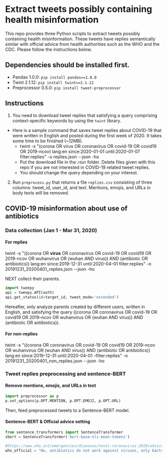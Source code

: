 # Extract tweets possibly containing health misinformation

This repo provides three Python scripts to extract tweets possibly containing health misinformation. These tweets have replies semantically similar with official advice from health authorities such as the WHO and the CDC. Please follow the instructions below. 

## Dependencies should be installed first.
- Pandas 1.0.0: `pip install pandas==1.0.0`
- Twint 2.1.12: `pip install twint==2.1.12`
- Preprocessor 0.5.0: `pip install tweet-preprocessor`

## Instructions

1) You need to download tweet replies that satisfying a query comprising context-specific keywords by using the `twint` library.

- Here is a sample command that saves tweet replies about COVID-19 that were written in English and posted during the first week of 2020. It takes some time to be finished (~12MB). 
    * twint -s "(corona OR virus OR coronavirus OR covid-19 OR covid19 OR 2019-ncov) lang:en since:2020-01-01 until:2020-01-07 filter:replies" -o replies.json --json -ho
    * Put the download file in the `/dat` folder. Delete files given with this repo if you are not interested in COVID-19 related tweet replies. 
    * You should change the query depending on your interest. 

2) Run `preprocess.py` that returns a file `replies.csv` consisting of three columns: tweet_id, user_id, and text. Mentions, emojis, and URLs in body texts will be removed.

## COVID-19 misinformation about use of antibiotics

### Data collection (Jan 1 - Mar 31, 2020)
#### For replies
twint -s "((corona OR **virus** OR coronavirus OR covid-19 OR covid19 OR 2019-ncov OR wuhanvirus OR (wuhan AND virus)) AND (antibiotic OR antibiotics)) lang:en since:2019-12-31 until:2020-04-01 filter:replies" -o 20191231_20200401_replies.json --json -ho

NEXT collect their parents. 
```python
import tweepy
api = tweepy.API(auth)
api.get_status(id=target_id, tweet_mode='extended')
```
Hereafter, only analyze parents created by different users, written in English, and satisfying the query ((corona OR coronavirus OR covid-19 OR covid19 OR 2019-ncov OR wuhanvirus OR (wuhan AND virus)) AND (antibiotic OR antibiotics)). 


#### For non-replies
twint -s "((corona OR coronavirus OR covid-19 OR covid19 OR 2019-ncov OR wuhanvirus OR (wuhan AND virus)) AND (antibiotic OR antibiotics)) lang:en since:2019-12-31 until:2020-04-01 -filter:replies" -o 20191231_20200401_non_replies.json --json -ho

### Tweet replies preprocessing and sentence-BERT
#### Remove mentions, emojis, and URLs in text
```python
import preprocessor as p
p.set_options(p.OPT.MENTION, p.OPT.EMOJI, p.OPT.URL)
```
Then, feed preprocessed tweets to a Sentence-BERT model.

#### Sentence-BERT & Official advice setting
```python
from sentence_transformers import SentenceTransformer
sbert = SentenceTransformer('bert-base-nli-mean-tokens')

#https://www.who.int/emergencies/diseases/novel-coronavirus-2019/advice-for-public/myth-busters
who_official = "No, antibiotics do not work against viruses, only bacteria. The new coronavirus (2019-nCoV) is a virus and, therefore, antibiotics should not be used as a means of prevention or treatment. However, if you are hospitalized for the 2019-nCoV, you may receive antibiotics because bacterial co-infection is possible."
```


